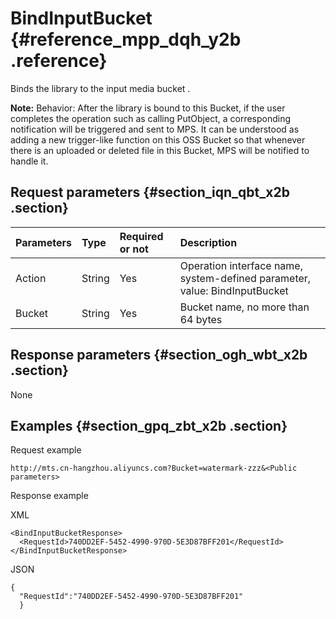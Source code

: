# BindInputBucket {#reference_mpp_dqh_y2b .reference}

Binds the library to the input media bucket .

**Note:** Behavior: After the library is bound to this Bucket, if the user completes the operation such as calling PutObject, a corresponding notification will be triggered and sent to MPS. It can be understood as adding a new trigger-like function on this OSS Bucket so that whenever there is an uploaded or deleted file in this Bucket, MPS will be notified to handle it.

## Request parameters {#section_iqn_qbt_x2b .section}

|Parameters|Type|Required or not|Description|
|:---------|:---|:--------------|:----------|
|Action|String|Yes|Operation interface name, system-defined parameter, value: BindInputBucket|
|Bucket|String|Yes|Bucket name, no more than 64 bytes|

## Response parameters {#section_ogh_wbt_x2b .section}

None

## Examples {#section_gpq_zbt_x2b .section}

Request example

```
http://mts.cn-hangzhou.aliyuncs.com?Bucket=watermark-zzz&<Public parameters>
```

Response example

XML

```
<BindInputBucketResponse>
  <RequestId>740DD2EF-5452-4990-970D-5E3D87BFF201</RequestId>
</BindInputBucketResponse>
```

JSON

```
{
  "RequestId":"740DD2EF-5452-4990-970D-5E3D87BFF201"
  }
```

